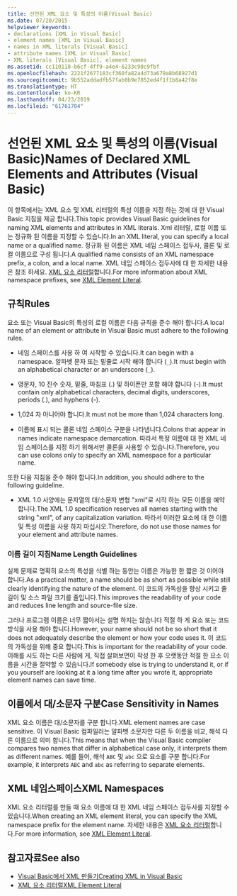 ```yaml
---
title: 선언된 XML 요소 및 특성의 이름(Visual Basic)
ms.date: 07/20/2015
helpviewer_keywords:
- declarations [XML in Visual Basic]
- element names [XML in Visual Basic]
- names in XML literals [Visual Basic]
- attribute names [XML in Visual Basic]
- XML literals [Visual Basic], element names
ms.assetid: cc110118-b6cf-4ff9-a4e4-6233c90c9fbf
ms.openlocfilehash: 2221f2677183cf360fa82a4d73a679a8b68927d1
ms.sourcegitcommit: 9b552addadfb57fab0b9e7852ed4f1f1b8a42f8e
ms.translationtype: HT
ms.contentlocale: ko-KR
ms.lasthandoff: 04/23/2019
ms.locfileid: "61761704"
---
```

# <a name="names-of-declared-xml-elements-and-attributes-visual-basic"></a><span data-ttu-id="5c0a1-102">선언된 XML 요소 및 특성의 이름(Visual Basic)</span><span class="sxs-lookup"><span data-stu-id="5c0a1-102">Names of Declared XML Elements and Attributes (Visual Basic)</span></span>
<span data-ttu-id="5c0a1-103">이 항목에서는 XML 요소 및 XML 리터럴의 특성 이름을 지정 하는 것에 대 한 Visual Basic 지침을 제공 합니다.</span><span class="sxs-lookup"><span data-stu-id="5c0a1-103">This topic provides Visual Basic guidelines for naming XML elements and attributes in XML literals.</span></span>  <span data-ttu-id="5c0a1-104">Xml 리터럴, 로컬 이름 또는 정규화 된 이름을 지정할 수 있습니다.</span><span class="sxs-lookup"><span data-stu-id="5c0a1-104">In an XML literal, you can specify a local name or a qualified name.</span></span> <span data-ttu-id="5c0a1-105">정규화 된 이름은 XML 네임 스페이스 접두사, 콜론 및 로컬 이름으로 구성 됩니다.</span><span class="sxs-lookup"><span data-stu-id="5c0a1-105">A qualified name consists of an XML namespace prefix, a colon, and a local name.</span></span> <span data-ttu-id="5c0a1-106">XML 네임 스페이스 접두사에 대 한 자세한 내용은 참조 하세요. [XML 요소 리터럴](../../../../visual-basic/language-reference/xml-literals/xml-element-literal.md)합니다.</span><span class="sxs-lookup"><span data-stu-id="5c0a1-106">For more information about XML namespace prefixes, see [XML Element Literal](../../../../visual-basic/language-reference/xml-literals/xml-element-literal.md).</span></span>  
  
## <a name="rules"></a><span data-ttu-id="5c0a1-107">규칙</span><span class="sxs-lookup"><span data-stu-id="5c0a1-107">Rules</span></span>  
 <span data-ttu-id="5c0a1-108">요소 또는 Visual Basic의 특성의 로컬 이름은 다음 규칙을 준수 해야 합니다.</span><span class="sxs-lookup"><span data-stu-id="5c0a1-108">A local name of an element or attribute in Visual Basic must adhere to the following rules.</span></span>  
  
- <span data-ttu-id="5c0a1-109">네임 스페이스를 사용 하 여 시작할 수 있습니다.</span><span class="sxs-lookup"><span data-stu-id="5c0a1-109">It can begin with a namespace.</span></span> <span data-ttu-id="5c0a1-110">알파벳 문자 또는 밑줄로 시작 해야 합니다 (`_`).</span><span class="sxs-lookup"><span data-stu-id="5c0a1-110">It must begin with an alphabetical character or an underscore (`_`).</span></span>  
  
- <span data-ttu-id="5c0a1-111">영문자, 10 진수 숫자, 밑줄, 마침표 (.) 및 하이픈만 포함 해야 합니다 (-).</span><span class="sxs-lookup"><span data-stu-id="5c0a1-111">It must contain only alphabetical characters, decimal digits, underscores, periods (.), and hyphens (-).</span></span>  
  
- <span data-ttu-id="5c0a1-112">1,024 자 아니어야 합니다.</span><span class="sxs-lookup"><span data-stu-id="5c0a1-112">It must not be more than 1,024 characters long.</span></span>  
  
- <span data-ttu-id="5c0a1-113">이름에 표시 되는 콜론 네임 스페이스 구분을 나타냅니다.</span><span class="sxs-lookup"><span data-stu-id="5c0a1-113">Colons that appear in names indicate namespace demarcation.</span></span> <span data-ttu-id="5c0a1-114">따라서 특정 이름에 대 한 XML 네임 스페이스를 지정 하기 위해서만 콜론을 사용할 수 있습니다.</span><span class="sxs-lookup"><span data-stu-id="5c0a1-114">Therefore, you can use colons only to specify an XML namespace for a particular name.</span></span>  
  
 <span data-ttu-id="5c0a1-115">또한 다음 지침을 준수 해야 합니다.</span><span class="sxs-lookup"><span data-stu-id="5c0a1-115">In addition, you should adhere to the following guideline.</span></span>  
  
- <span data-ttu-id="5c0a1-116">XML 1.0 사양에는 문자열의 대/소문자 변형 "xml"로 시작 하는 모든 이름을 예약 합니다.</span><span class="sxs-lookup"><span data-stu-id="5c0a1-116">The XML 1.0 specification reserves all names starting with the string "xml", of any capitalization variation.</span></span> <span data-ttu-id="5c0a1-117">따라서 이러한 요소에 대 한 이름 및 특성 이름을 사용 하지 마십시오.</span><span class="sxs-lookup"><span data-stu-id="5c0a1-117">Therefore, do not use those names for your element and attribute names.</span></span>  
  
### <a name="name-length-guidelines"></a><span data-ttu-id="5c0a1-118">이름 길이 지침</span><span class="sxs-lookup"><span data-stu-id="5c0a1-118">Name Length Guidelines</span></span>  
 <span data-ttu-id="5c0a1-119">실제 문제로 명확히 요소의 특성을 식별 하는 동안는 이름은 가능한 한 짧은 것 이어야 합니다.</span><span class="sxs-lookup"><span data-stu-id="5c0a1-119">As a practical matter, a name should be as short as possible while still clearly identifying the nature of the element.</span></span> <span data-ttu-id="5c0a1-120">이 코드의 가독성을 향상 시키고 줄 길이 및 소스 파일 크기를 줄입니다.</span><span class="sxs-lookup"><span data-stu-id="5c0a1-120">This improves the readability of your code and reduces line length and source-file size.</span></span>  
  
 <span data-ttu-id="5c0a1-121">그러나 프로그램 이름은 너무 짧아서는 설명 하지는 않습니다 적절 하 게 요소 또는 코드 방식을 사용 해야 합니다.</span><span class="sxs-lookup"><span data-stu-id="5c0a1-121">However, your name should not be so short that it does not adequately describe the element or how your code uses it.</span></span> <span data-ttu-id="5c0a1-122">이 코드의 가독성을 위해 중요 합니다.</span><span class="sxs-lookup"><span data-stu-id="5c0a1-122">This is important for the readability of your code.</span></span> <span data-ttu-id="5c0a1-123">이해를 시도 하는 다른 사람에 게, 직접 살펴보면이 작성 한 후 오랫동안 적절 한 요소 이름을 시간을 절약할 수 있습니다.</span><span class="sxs-lookup"><span data-stu-id="5c0a1-123">If somebody else is trying to understand it, or if you yourself are looking at it a long time after you wrote it, appropriate element names can save time.</span></span>  
  
## <a name="case-sensitivity-in-names"></a><span data-ttu-id="5c0a1-124">이름에서 대/소문자 구분</span><span class="sxs-lookup"><span data-stu-id="5c0a1-124">Case Sensitivity in Names</span></span>  
 <span data-ttu-id="5c0a1-125">XML 요소 이름은 대/소문자를 구분 합니다.</span><span class="sxs-lookup"><span data-stu-id="5c0a1-125">XML element names are case sensitive.</span></span> <span data-ttu-id="5c0a1-126">이 Visual Basic 컴파일러는 알파벳 소문자만 다른 두 이름을 비교, 해석 다른 이름으로 의미 합니다.</span><span class="sxs-lookup"><span data-stu-id="5c0a1-126">This means that when the Visual Basic compiler compares two names that differ in alphabetical case only, it interprets them as different names.</span></span> <span data-ttu-id="5c0a1-127">예를 들어, 해석 `ABC` 및 `abc` 으로 요소를 구분 합니다.</span><span class="sxs-lookup"><span data-stu-id="5c0a1-127">For example, it interprets `ABC` and `abc` as referring to separate elements.</span></span>  
  
## <a name="xml-namespaces"></a><span data-ttu-id="5c0a1-128">XML 네임스페이스</span><span class="sxs-lookup"><span data-stu-id="5c0a1-128">XML Namespaces</span></span>  
 <span data-ttu-id="5c0a1-129">XML 요소 리터럴를 만들 때 요소 이름에 대 한 XML 네임 스페이스 접두사를 지정할 수 있습니다.</span><span class="sxs-lookup"><span data-stu-id="5c0a1-129">When creating an XML element literal, you can specify the XML namespace prefix for the element name.</span></span> <span data-ttu-id="5c0a1-130">자세한 내용은 [XML 요소 리터럴](../../../../visual-basic/language-reference/xml-literals/xml-element-literal.md)합니다.</span><span class="sxs-lookup"><span data-stu-id="5c0a1-130">For more information, see [XML Element Literal](../../../../visual-basic/language-reference/xml-literals/xml-element-literal.md).</span></span>  
  
## <a name="see-also"></a><span data-ttu-id="5c0a1-131">참고자료</span><span class="sxs-lookup"><span data-stu-id="5c0a1-131">See also</span></span>

- [<span data-ttu-id="5c0a1-132">Visual Basic에서 XML 만들기</span><span class="sxs-lookup"><span data-stu-id="5c0a1-132">Creating XML in Visual Basic</span></span>](../../../../visual-basic/programming-guide/language-features/xml/creating-xml.md)
- [<span data-ttu-id="5c0a1-133">XML 요소 리터럴</span><span class="sxs-lookup"><span data-stu-id="5c0a1-133">XML Element Literal</span></span>](../../../../visual-basic/language-reference/xml-literals/xml-element-literal.md)
